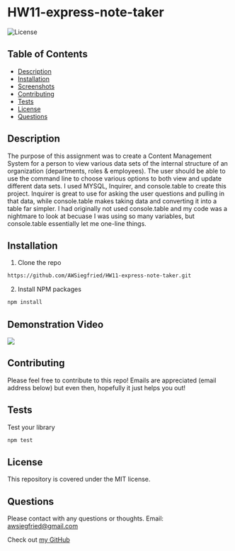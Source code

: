 # **HW11-express-note-taker**
![License](https://img.shields.io/badge/MIT-license-purple)

## **Table of Contents**

* [Description](#Description)
* [Installation](#Installation)
* [Screenshots](#Screenshots)
* [Contributing](#Contributing)
* [Tests](#Tests)
* [License](#License)
* [Questions](#Questions)

## **Description**

The purpose of this assignment was to create a Content Management System for a person to view various data sets of the internal structure of an organization (departments, roles & employees).  The user should be able to use the command line to choose various options to both view and update different data sets.  I used MYSQL, Inquirer, and console.table to create this project.  Inquirer is great to use for asking the user questions and pulling in that data, while console.table makes taking data and converting it into a table far simpler.  I had originally not used console.table and my code was a nightmare to look at becuase I was using so many variables, but console.table essentially let me one-line things. 

## **Installation**
1. Clone the repo
```sh
https://github.com/AWSiegfried/HW11-express-note-taker.git
```

2. Install NPM packages
```sh
npm install
```

## **Demonstration Video**
![](demo.gif)


## **Contributing**

Please feel free to contribute to this repo! Emails are appreciated (email address below) but even then, hopefully it just helps you out!


## **Tests**

Test your library
```sh
npm test
```

## **License**

This repository is covered under the MIT license. 

## **Questions**
Please contact with any questions or thoughts.
Email: awsiegfried@gmail.com

Check out [my GitHub](https://github.com/AWSiegfried)
